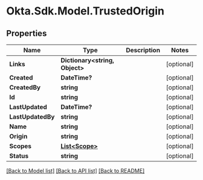 # Okta.Sdk.Model.TrustedOrigin
## Properties

Name | Type | Description | Notes
------------ | ------------- | ------------- | -------------
**Links** | **Dictionary&lt;string, Object&gt;** |  | [optional] 
**Created** | **DateTime?** |  | [optional] 
**CreatedBy** | **string** |  | [optional] 
**Id** | **string** |  | [optional] 
**LastUpdated** | **DateTime?** |  | [optional] 
**LastUpdatedBy** | **string** |  | [optional] 
**Name** | **string** |  | [optional] 
**Origin** | **string** |  | [optional] 
**Scopes** | [**List&lt;Scope&gt;**](Scope.md) |  | [optional] 
**Status** | **string** |  | [optional] 

[[Back to Model list]](../README.md#documentation-for-models) [[Back to API list]](../README.md#documentation-for-api-endpoints) [[Back to README]](../README.md)

